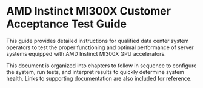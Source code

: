 # AMD Instinct MI300X Customer Acceptance Test Guide 

This guide provides detailed instructions for qualified data center system operators to test the proper functioning and optimal performance of server systems equipped with AMD Instinct MI300X GPU accelerators.

This document is organized into chapters to follow in sequence to configure the system, run tests, and interpret results to quickly determine system health.  Links to supporting documentation are also included for reference.
